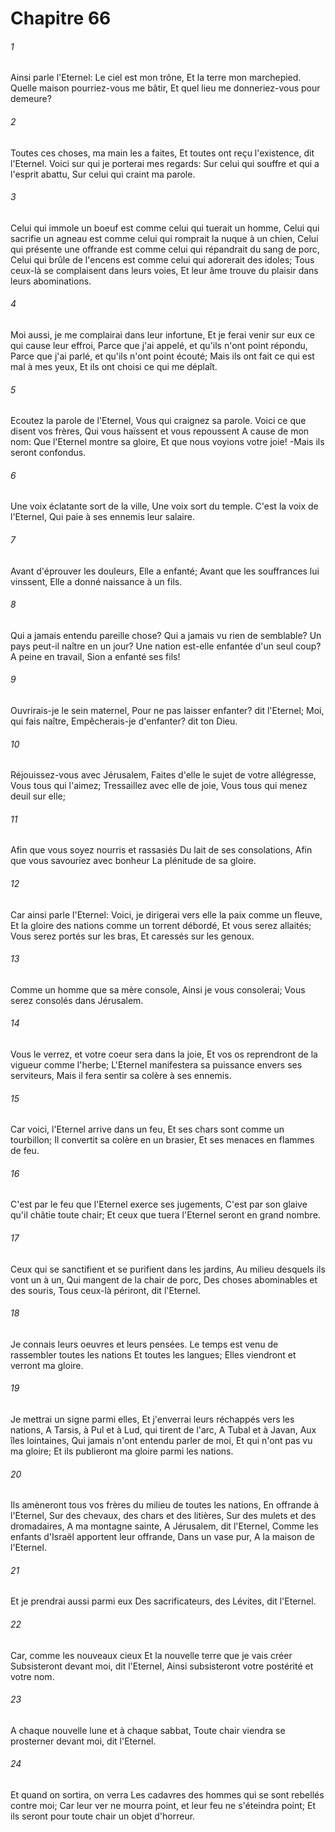 # Chapitre 66

###### 1
Ainsi parle l'Eternel: Le ciel est mon trône, Et la terre mon marchepied. Quelle maison pourriez-vous me bâtir, Et quel lieu me donneriez-vous pour demeure?
###### 2
Toutes ces choses, ma main les a faites, Et toutes ont reçu l'existence, dit l'Eternel. Voici sur qui je porterai mes regards: Sur celui qui souffre et qui a l'esprit abattu, Sur celui qui craint ma parole.
###### 3
Celui qui immole un boeuf est comme celui qui tuerait un homme, Celui qui sacrifie un agneau est comme celui qui romprait la nuque à un chien, Celui qui présente une offrande est comme celui qui répandrait du sang de porc, Celui qui brûle de l'encens est comme celui qui adorerait des idoles; Tous ceux-là se complaisent dans leurs voies, Et leur âme trouve du plaisir dans leurs abominations.
###### 4
Moi aussi, je me complairai dans leur infortune, Et je ferai venir sur eux ce qui cause leur effroi, Parce que j'ai appelé, et qu'ils n'ont point répondu, Parce que j'ai parlé, et qu'ils n'ont point écouté; Mais ils ont fait ce qui est mal à mes yeux, Et ils ont choisi ce qui me déplaît.
###### 5
Ecoutez la parole de l'Eternel, Vous qui craignez sa parole. Voici ce que disent vos frères, Qui vous haïssent et vous repoussent A cause de mon nom: Que l'Eternel montre sa gloire, Et que nous voyions votre joie! -Mais ils seront confondus.
###### 6
Une voix éclatante sort de la ville, Une voix sort du temple. C'est la voix de l'Eternel, Qui paie à ses ennemis leur salaire.
###### 7
Avant d'éprouver les douleurs, Elle a enfanté; Avant que les souffrances lui vinssent, Elle a donné naissance à un fils.
###### 8
Qui a jamais entendu pareille chose? Qui a jamais vu rien de semblable? Un pays peut-il naître en un jour? Une nation est-elle enfantée d'un seul coup? A peine en travail, Sion a enfanté ses fils!
###### 9
Ouvrirais-je le sein maternel, Pour ne pas laisser enfanter? dit l'Eternel; Moi, qui fais naître, Empêcherais-je d'enfanter? dit ton Dieu.
###### 10
Réjouissez-vous avec Jérusalem, Faites d'elle le sujet de votre allégresse, Vous tous qui l'aimez; Tressaillez avec elle de joie, Vous tous qui menez deuil sur elle;
###### 11
Afin que vous soyez nourris et rassasiés Du lait de ses consolations, Afin que vous savouriez avec bonheur La plénitude de sa gloire.
###### 12
Car ainsi parle l'Eternel: Voici, je dirigerai vers elle la paix comme un fleuve, Et la gloire des nations comme un torrent débordé, Et vous serez allaités; Vous serez portés sur les bras, Et caressés sur les genoux.
###### 13
Comme un homme que sa mère console, Ainsi je vous consolerai; Vous serez consolés dans Jérusalem.
###### 14
Vous le verrez, et votre coeur sera dans la joie, Et vos os reprendront de la vigueur comme l'herbe; L'Eternel manifestera sa puissance envers ses serviteurs, Mais il fera sentir sa colère à ses ennemis.
###### 15
Car voici, l'Eternel arrive dans un feu, Et ses chars sont comme un tourbillon; Il convertit sa colère en un brasier, Et ses menaces en flammes de feu.
###### 16
C'est par le feu que l'Eternel exerce ses jugements, C'est par son glaive qu'il châtie toute chair; Et ceux que tuera l'Eternel seront en grand nombre.
###### 17
Ceux qui se sanctifient et se purifient dans les jardins, Au milieu desquels ils vont un à un, Qui mangent de la chair de porc, Des choses abominables et des souris, Tous ceux-là périront, dit l'Eternel.
###### 18
Je connais leurs oeuvres et leurs pensées. Le temps est venu de rassembler toutes les nations Et toutes les langues; Elles viendront et verront ma gloire.
###### 19
Je mettrai un signe parmi elles, Et j'enverrai leurs réchappés vers les nations, A Tarsis, à Pul et à Lud, qui tirent de l'arc, A Tubal et à Javan, Aux îles lointaines, Qui jamais n'ont entendu parler de moi, Et qui n'ont pas vu ma gloire; Et ils publieront ma gloire parmi les nations.
###### 20
Ils amèneront tous vos frères du milieu de toutes les nations, En offrande à l'Eternel, Sur des chevaux, des chars et des litières, Sur des mulets et des dromadaires, A ma montagne sainte, A Jérusalem, dit l'Eternel, Comme les enfants d'Israël apportent leur offrande, Dans un vase pur, A la maison de l'Eternel.
###### 21
Et je prendrai aussi parmi eux Des sacrificateurs, des Lévites, dit l'Eternel.
###### 22
Car, comme les nouveaux cieux Et la nouvelle terre que je vais créer Subsisteront devant moi, dit l'Eternel, Ainsi subsisteront votre postérité et votre nom.
###### 23
A chaque nouvelle lune et à chaque sabbat, Toute chair viendra se prosterner devant moi, dit l'Eternel.
###### 24
Et quand on sortira, on verra Les cadavres des hommes qui se sont rebellés contre moi; Car leur ver ne mourra point, et leur feu ne s'éteindra point; Et ils seront pour toute chair un objet d'horreur.

